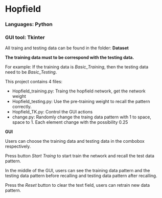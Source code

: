 # Hopfield
### Languages: Python
### GUI tool: Tkinter
<p> All traing and testing data can be found in the folder: <b>Dataset</b></p>
<p><b>The training data must to be correspond with the testing data.</b></p>
<p> For example: If the training data is <i>Basic_Training</i>, then the testing data need to be <i>Basic_Testing</i>.</p>
<p>This project contains 4 files:</p>
<ul>
  <li>Hopfield_training.py: Traing the hopfield network, get the network weight</li>
  <li>Hopfield_testing.py: Use the pre-training weight to recall the pattern correctly.</li>
  <li>Hopfield_TK.py: Control the GUI actions</li>
  <li>change.py: Randomly change the traing data pattern with 1 to space, space to 1. Each element change with the possibility 0.25</li>
</ul>

<p><b>GUI</b></p>
<p> Users can choose the training data and testing data in the combobox respectively.</p>
<p>Press button <i>Start Traing</i> to start train the network and recall the test data pattern.</p>
<p>In the middle of the GUI, users can see the training data pattern and the testing data pattern before recalling and testing data pattern after recalling.</p>
<p>Press the <i>Reset</i> button to clear the text field, users can retrain new data pattern.</p>

